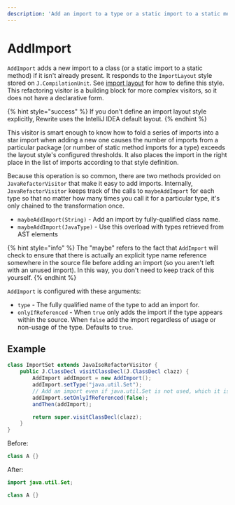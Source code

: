 ```yaml
---
description: 'Add an import to a type or a static import to a static method, if necessary.'
---
```


# AddImport

`AddImport` adds a new import to a class \(or a static import to a static method\) if it isn't already present. It responds to the `ImportLayout` style stored on `J.CompilationUnit`. See [import layout](../parsing-java-code.md#import-layout-style) for how to define this style. This refactoring visitor is a building block for more complex visitors, so it does not have a declarative form.

{% hint style="success" %}
If you don't define an import layout style explicitly, Rewrite uses the IntelliJ IDEA default layout.
{% endhint %}

This visitor is smart enough to know how to fold a series of imports into a star import when adding a new one causes the number of imports from a particular package \(or number of static method imports for a type\) exceeds the layout style's configured thresholds. It also places the import in the right place in the list of imports according to that style definition.

Because this operation is so common, there are two methods provided on `JavaRefactorVisitor` that make it easy to add imports. Internally, `JavaRefactorVisitor` keeps track of the calls to `maybeAddImport` for each type so that no matter how many times you call it for a particular type, it's only chained to the transformation once.

* `maybeAddImport(String)` - Add an import by fully-qualified class name. 
* `maybeAddImport(JavaType)` - Use this overload with types retrieved from AST elements

{% hint style="info" %}
The "maybe" refers to the fact that `AddImport` will check to ensure that there is actually an explicit type name reference somewhere in the source file before adding an import \(so you aren't left with an unused import\). In this way, you don't need to keep track of this yourself.
{% endhint %}

`AddImport` is configured with these arguments:

* `type` - The fully qualified name of the type to add an import for.
* `onlyIfReferenced` - When `true` only adds the import if the type appears within the source. When `false` add the import regardless of usage or non-usage of the type. Defaults to `true`. 

## Example

```java
class ImportSet extends JavaIsoRefactorVisitor {
    public J.ClassDecl visitClassDecl(J.ClassDecl clazz) {
        AddImport addImport = new AddImport();
        addImport.setType("java.util.Set");
        // Add an import even if java.util.Set is not used, which it isn't in the example
        addImport.setOnlyIfReferenced(false);
        andThen(addImport);

        return super.visitClassDecl(clazz);
    }
}
```

Before:

```java
class A {}
```

After:

```java
import java.util.Set;

class A {}
```

